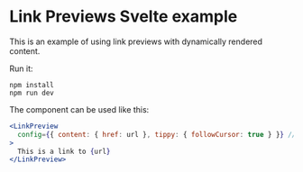 # Link Previews Svelte example

This is an example of using link previews with dynamically rendered content.

Run it:

```
npm install
npm run dev
```

The component can be used like this:

```jsx
<LinkPreview
  config={{ content: { href: url }, tippy: { followCursor: true } }} // pass link preview props here
>
  This is a link to {url}
</LinkPreview>
```

